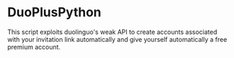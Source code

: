 # DuoPlusPython
This script exploits duolinguo's weak API to create accounts associated with your invitation link automatically and give yourself automatically a free premium account.
